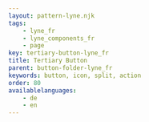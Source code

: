 ```yaml
---
layout: pattern-lyne.njk
tags: 
    - lyne_fr
    - lyne_components_fr
    - page
key: tertiary-button-lyne_fr
title: Tertiary Button
parent: button-folder-lyne_fr
keywords: button, icon, split, action
order: 80
availablelanguages: 
    - de
    - en
---
```

